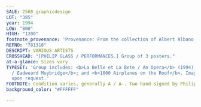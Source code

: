 ```yaml
---
SALE: 2568_graphicdesign
LOT: "385"
year: 1994
LOW: "800"
HIGH: "1200"
footnote_provenance: 'Provenance: From the collection of Albert Albano.'
REFNO: "781318"
DESCRIPT: VARIOUS ARTISTS
CROSSHEAD: "[PHILIP GLASS / PERFORMANCES.] Group of 3 posters."
at-a-glance: Sizes vary.
TYPESET: 'Group includes: <b>La Belle et La Bete / An Opera</b> (1994); <b>The Photographer
  / Eadweard Muybridge</b>; and <b>1000 Airplanes on the Roof</b>. Images available
  upon request.'
FOOTNOTE: Condition varies, generally A / A-. Two hand-signed by Philip Glass. Paper.
background_color: "#FFFFFF"

---
```

